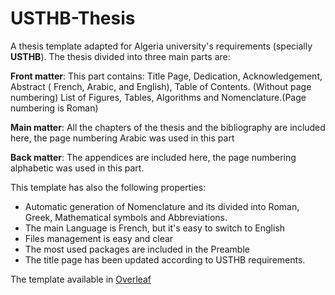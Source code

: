 # USTHB-Thesis
A thesis template adapted for Algeria university's requirements (specially **USTHB**). 
The thesis divided into three main parts are:

**Front matter**: This part contains:
Title Page, Dedication, Acknowledgement, Abstract ( French, Arabic, and English), Table of Contents. (Without page numbering)
List of Figures, Tables, Algorithms and Nomenclature.(Page numbering is Roman)

**Main matter**: All the chapters of the thesis and the bibliography are included here, the page numbering Arabic was used in this part

**Back matter**: The appendices are included here, the page numbering alphabetic was used in this part.

This template has also the following properties:

- Automatic generation of Nomenclature and its divided into Roman, Greek, Mathematical symbols and Abbreviations.
- The main Language is French, but it's easy to switch to English
- Files management is easy and clear
- The most used packages are included in the Preamble
- The title page has been updated according to USTHB requirements.

The template available in [Overleaf](https://www.overleaf.com/latex/templates/usthb-thesis/jwbcnbcgrkdq)
